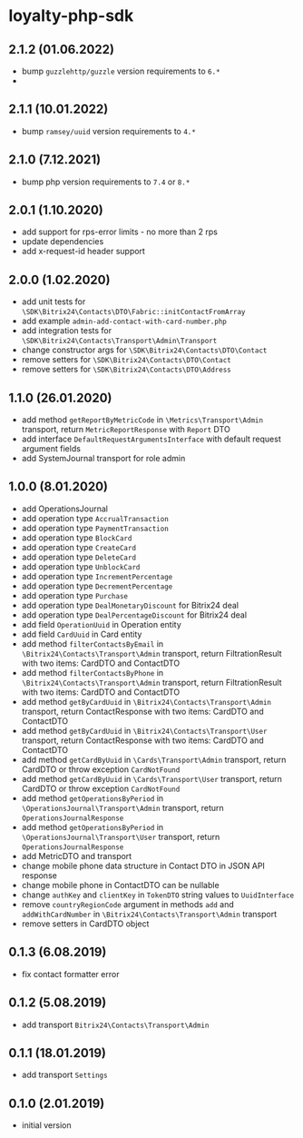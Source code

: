 # loyalty-php-sdk
## 2.1.2 (01.06.2022)
* bump `guzzlehttp/guzzle` version requirements to `6.*`
* 
## 2.1.1 (10.01.2022)
* bump `ramsey/uuid` version requirements to `4.*`

## 2.1.0 (7.12.2021)
* bump php version requirements to `7.4` or `8.*`

## 2.0.1 (1.10.2020)
* add support for rps-error limits - no more than 2 rps
* update dependencies
* add x-request-id header support

## 2.0.0 (1.02.2020)
* add unit tests for `\SDK\Bitrix24\Contacts\DTO\Fabric::initContactFromArray`
* add example `admin-add-contact-with-card-number.php`
* add integration tests for `\SDK\Bitrix24\Contacts\Transport\Admin\Transport`
* change constructor args for `\SDK\Bitrix24\Contacts\DTO\Contact`
* remove setters for `\SDK\Bitrix24\Contacts\DTO\Contact`
* remove setters for `\SDK\Bitrix24\Contacts\DTO\Address`

## 1.1.0 (26.01.2020)
* add method `getReportByMetricCode` in `\Metrics\Transport\Admin` transport, return `MetricReportResponse` with `Report` DTO
* add interface `DefaultRequestArgumentsInterface` with default request argument fields
* add SystemJournal transport for role admin 

## 1.0.0 (8.01.2020)
* add OperationsJournal
* add operation type `AccrualTransaction`
* add operation type `PaymentTransaction`
* add operation type `BlockCard`
* add operation type `CreateCard`
* add operation type `DeleteCard`
* add operation type `UnblockCard`
* add operation type `IncrementPercentage`
* add operation type `DecrementPercentage`
* add operation type `Purchase`
* add operation type `DealMonetaryDiscount` for Bitrix24 deal
* add operation type `DealPercentageDiscount` for Bitrix24 deal
* add field `OperationUuid` in Operation entity
* add field `CardUuid` in Card entity
* add method `filterContactsByEmail` in `\Bitrix24\Contacts\Transport\Admin` transport, return FiltrationResult with two items: CardDTO and ContactDTO  
* add method `filterContactsByPhone` in `\Bitrix24\Contacts\Transport\Admin` transport, return FiltrationResult with two items: CardDTO and ContactDTO
* add method `getByCardUuid` in `\Bitrix24\Contacts\Transport\Admin` transport, return ContactResponse with two items: CardDTO and ContactDTO
* add method `getByCardUuid` in `\Bitrix24\Contacts\Transport\User` transport, return ContactResponse with two items: CardDTO and ContactDTO
* add method `getCardByUuid` in `\Cards\Transport\Admin` transport, return CardDTO or throw exception `CardNotFound`
* add method `getCardByUuid` in `\Cards\Transport\User` transport, return CardDTO or throw exception `CardNotFound`
* add method `getOperationsByPeriod` in `\OperationsJournal\Transport\Admin` transport, return `OperationsJournalResponse`
* add method `getOperationsByPeriod` in `\OperationsJournal\Transport\User` transport, return `OperationsJournalResponse`
* add MetricDTO and transport 
* change mobile phone data structure in Contact DTO in JSON API response
* change mobile phone in ContactDTO can be nullable
* change `authKey` and `clientKey` in `TokenDTO` string values to `UuidInterface` 
* remove `countryRegionCode` argument in methods `add` and `addWithCardNumber` in `\Bitrix24\Contacts\Transport\Admin` transport
* remove setters in CardDTO object
 
## 0.1.3 (6.08.2019)
* fix contact formatter error

## 0.1.2 (5.08.2019)
* add transport `Bitrix24\Contacts\Transport\Admin`

## 0.1.1 (18.01.2019)
* add transport `Settings`

## 0.1.0 (2.01.2019)
* initial version